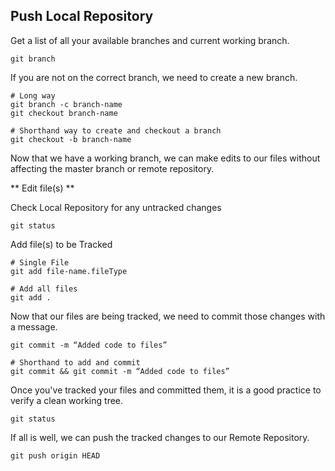 ## Push Local Repository
Get a list of all your available branches and current working branch.
```shell
git branch
```
If you are not on the correct branch, we need to create a new branch.
```shell
# Long way
git branch -c branch-name
git checkout branch-name

# Shorthand way to create and checkout a branch
git checkout -b branch-name
```
Now that we have a working branch, we can make edits to our files without affecting the master branch or remote repository.

** Edit file(s) **

Check Local Repository for any untracked changes
```shell 
git status
```
Add file(s) to be Tracked
```shell
# Single File
git add file-name.fileType

# Add all files
git add . 
```
Now that our files are being tracked, we need to commit those changes with a message. 
```shell 
git commit -m “Added code to files”

# Shorthand to add and commit 
git commit && git commit -m “Added code to files”
```

Once you've tracked your files and committed them, it is a good practice to verify a clean working tree.
```shell 
git status
```

If all is well, we can push the tracked changes to our Remote Repository.
```shell 
git push origin HEAD
```
